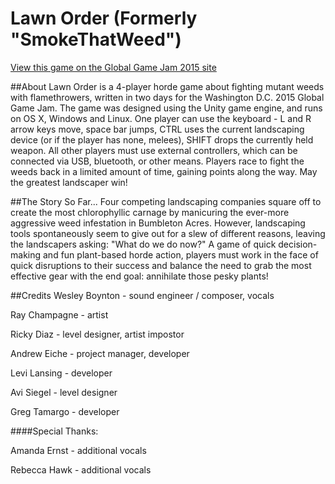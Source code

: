 # Lawn Order (Formerly "SmokeThatWeed")

[View this game on the Global Game Jam 2015 site](http://globalgamejam.org/2015/games/lawn-order)

##About
Lawn Order is a 4-player horde game about fighting mutant weeds with flamethrowers, written in two days for the Washington D.C. 2015 Global Game Jam. The game was designed using the Unity game engine, and runs on OS X, Windows and Linux. One player can use the keyboard - L and R arrow keys move, space bar jumps, CTRL uses the current landscaping device (or if the player has none, melees), SHIFT drops the currently held weapon. All other players must use external controllers, which can be connected via USB, bluetooth, or other means. Players race to fight the weeds back in a limited amount of time, gaining points along the way. May the greatest landscaper win!

##The Story So Far...
Four competing landscaping companies square off to create the most chlorophyllic carnage by manicuring the ever-more aggressive weed infestation in Bumbleton Acres. However, landscaping tools spontaneously seem to give out for a slew of different reasons, leaving the landscapers asking: "What do we do now?" A game of quick decision-making and fun plant-based horde action, players must work in the face of quick disruptions to their success and balance the need to grab the most effective gear with the end goal: annihilate those pesky plants!

##Credits
Wesley Boynton - sound engineer / composer, vocals

Ray Champagne - artist

Ricky Diaz - level designer, artist impostor

Andrew Eiche - project manager, developer

Levi Lansing - developer

Avi Siegel - level designer

Greg Tamargo - developer

####Special Thanks:

Amanda Ernst - additional vocals

Rebecca Hawk - additional vocals
